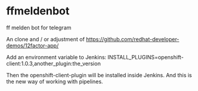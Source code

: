 # ffmeldenbot
ff melden bot for telegram


An clone and / or adjustment of https://github.com/redhat-developer-demos/12factor-app/


Add an environment variable to Jenkins:
INSTALL_PLUGINS=openshift-client:1.0.3,another_plugin:the_version

Then the openshift-client-plugin will be installed
inside Jenkins. And this is the new way of working 
with pipelines.


